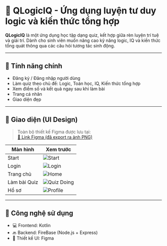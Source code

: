 # 🧠 QLogicIQ - Ứng dụng luyện tư duy logic và kiến thức tổng hợp

**QLogicIQ** là một ứng dụng học tập dạng quiz, kết hợp giữa rèn luyện trí tuệ và giải trí. Dành cho sinh viên muốn nâng cao kỹ năng logic, IQ và kiến thức tổng quát thông qua các câu hỏi tương tác sinh động.

---

## 🚀 Tính năng chính
- Đăng ký / Đăng nhập người dùng
- Làm quiz theo chủ đề: Logic, Toán học, IQ, Kiến thức tổng hợp
- Xem điểm số và kết quả ngay sau khi làm bài
- Trang cá nhân
- Giao diện đẹp

---

## 🎨 Giao diện (UI Design)

> Toàn bộ thiết kế Figma được lưu tại:  
[📁 Link Figma (đã export ra ảnh PNG)](https://www.figma.com/design/MipRDKmAcKVj9R8r4PZGUq/QUIZ-LOGIC-IQ?node-id=0-1&t=SB9C7NPlq9hGUFRu-1)

| Màn hình | Xem trước |
|----------|-----------|
| Start | ![Start](./design/start.png) |
| Login | ![Login](./design/login.png) |
| Trang chủ | ![Home](./design/home.png) |
| Làm bài Quiz | ![Quiz Doing](./design/quiz.png) |
| Hồ sơ | ![Profile](./design/profile.png) |

---

## 🔧 Công nghệ sử dụng

- 💻 Frontend: Kotlin
- 🔙 Backend: FireBase (Node.js + Express) 
- 🎨 Thiết kế UI: Figma

